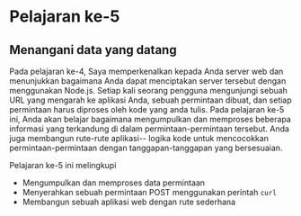 # Pelajaran ke-5

## Menangani data yang datang

Pada pelajaran ke-4, Saya memperkenalkan kepada Anda server web dan menunjukkan
bagaimana Anda dapat menciptakan server tersebut dengan menggunakan Node.js. Setiap
kali seorang pengguna mengunjungi sebuah URL yang mengarah ke aplikasi Anda, sebuah 
permintaan dibuat, dan setiap permintaan harus diproses oleh kode yang anda tulis. Pada
pelajaran ke-5 ini, Anda akan belajar bagaimana mengumpulkan dan memproses beberapa informasi
yang terkandung di dalam permintaan-permintaan tersebut. Anda juga membangun rute-rute aplikasi--
logika kode untuk mencocokkan permintaan-permintaan dengan tanggapan-tanggapan yang bersesuaian.

Pelajaran ke-5 ini melingkupi
- Mengumpulkan dan memproses data permintaan
- Menyerahkan sebuah permintaan POST menggunakan perintah ```curl```
- Membangun sebuah aplikasi web dengan rute sederhana
